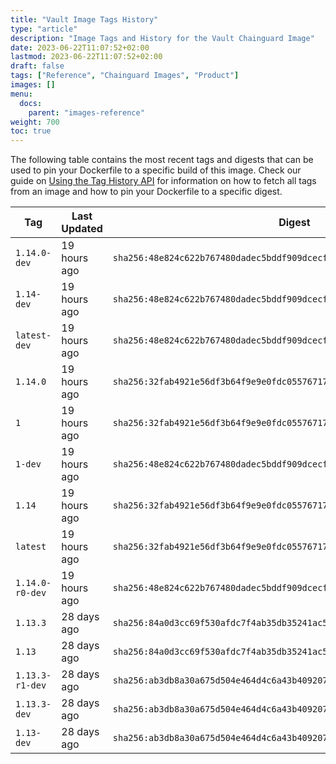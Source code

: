 ```yaml
---
title: "Vault Image Tags History"
type: "article"
description: "Image Tags and History for the Vault Chainguard Image"
date: 2023-06-22T11:07:52+02:00
lastmod: 2023-06-22T11:07:52+02:00
draft: false
tags: ["Reference", "Chainguard Images", "Product"]
images: []
menu:
  docs:
    parent: "images-reference"
weight: 700
toc: true
---
```


The following table contains the most recent tags and digests that can be used to pin your Dockerfile to a specific build of this image. Check our guide on [Using the Tag History API](/chainguard/chainguard-images/using-the-tag-history-api/) for information on how to fetch all tags from an image and how to pin your Dockerfile to a specific digest.

| Tag             | Last Updated | Digest                                                                    |
|-----------------|--------------|---------------------------------------------------------------------------|
| `1.14.0-dev`    | 19 hours ago | `sha256:48e824c622b767480dadec5bddf909dcecf8c5e41e71747ceff9808cf7317c6c` |
| `1.14-dev`      | 19 hours ago | `sha256:48e824c622b767480dadec5bddf909dcecf8c5e41e71747ceff9808cf7317c6c` |
| `latest-dev`    | 19 hours ago | `sha256:48e824c622b767480dadec5bddf909dcecf8c5e41e71747ceff9808cf7317c6c` |
| `1.14.0`        | 19 hours ago | `sha256:32fab4921e56df3b64f9e9e0fdc0557671726f395564a93ae2aea25c5d8cf17d` |
| `1`             | 19 hours ago | `sha256:32fab4921e56df3b64f9e9e0fdc0557671726f395564a93ae2aea25c5d8cf17d` |
| `1-dev`         | 19 hours ago | `sha256:48e824c622b767480dadec5bddf909dcecf8c5e41e71747ceff9808cf7317c6c` |
| `1.14`          | 19 hours ago | `sha256:32fab4921e56df3b64f9e9e0fdc0557671726f395564a93ae2aea25c5d8cf17d` |
| `latest`        | 19 hours ago | `sha256:32fab4921e56df3b64f9e9e0fdc0557671726f395564a93ae2aea25c5d8cf17d` |
| `1.14.0-r0-dev` | 19 hours ago | `sha256:48e824c622b767480dadec5bddf909dcecf8c5e41e71747ceff9808cf7317c6c` |
| `1.13.3`        | 28 days ago  | `sha256:84a0d3cc69f530afdc7f4ab35db35241ac5225d82f72c2a956521b75d51a3f88` |
| `1.13`          | 28 days ago  | `sha256:84a0d3cc69f530afdc7f4ab35db35241ac5225d82f72c2a956521b75d51a3f88` |
| `1.13.3-r1-dev` | 28 days ago  | `sha256:ab3db8a30a675d504e464d4c6a43b4092076eccb67ad2b44f722351f61a91d8e` |
| `1.13.3-dev`    | 28 days ago  | `sha256:ab3db8a30a675d504e464d4c6a43b4092076eccb67ad2b44f722351f61a91d8e` |
| `1.13-dev`      | 28 days ago  | `sha256:ab3db8a30a675d504e464d4c6a43b4092076eccb67ad2b44f722351f61a91d8e` |
